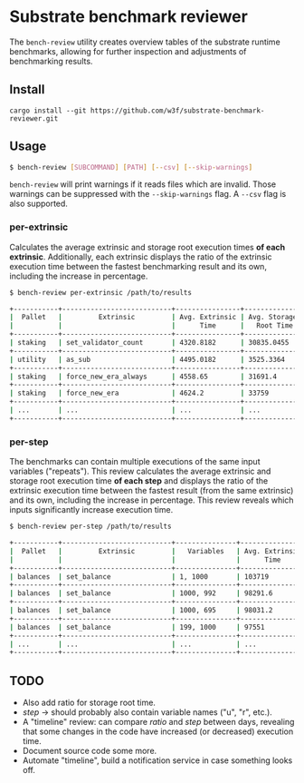 # Substrate benchmark reviewer

The `bench-review` utility creates overview tables of the substrate runtime benchmarks, allowing for further inspection and adjustments of benchmarking results.

## Install

`cargo install --git https://github.com/w3f/substrate-benchmark-reviewer.git`

## Usage

```bash
$ bench-review [SUBCOMMAND] [PATH] [--csv] [--skip-warnings]
```

`bench-review` will print warnings if it reads files which are invalid. Those warnings can be suppressed with the `--skip-warnings` flag. A `--csv` flag is also supported.

### per-extrinsic
Calculates the average extrinsic and storage root execution times **of each extrinsic**. Additionally, each extrinsic displays the ratio of the extrinsic execution time between the fastest benchmarking result and its own, including the increase in percentage.

```bash
$ bench-review per-extrinsic /path/to/results

+-----------+---------------------------+----------------+---------------+----------------+----------------+
|  Pallet   |         Extrinsic         | Avg. Extrinsic | Avg. Storage  | Extrinsic Time | Extrinsic Time |
|           |                           |      Time      |   Root Time   |  Ratio (1:x)   |    Increase    |
+-----------+---------------------------+----------------+---------------+----------------+----------------+
| staking   | set_validator_count       | 4320.8182      | 30835.0455    | 1              | 0              |
+-----------+---------------------------+----------------+---------------+----------------+----------------+
| utility   | as_sub                    | 4495.0182      | 3525.3364     | 1.0403         | 4.0316         |
+-----------+---------------------------+----------------+---------------+----------------+----------------+
| staking   | force_new_era_always      | 4558.65        | 31691.4       | 1.055          | 5.5043         |
+-----------+---------------------------+----------------+---------------+----------------+----------------+
| staking   | force_new_era             | 4624.2         | 33759         | 1.0702         | 7.0214         |
+-----------+---------------------------+----------------+---------------+----------------+----------------+
| ...       | ...                       | ...            | ...           | ...            | ...            |
+-----------+---------------------------+----------------+---------------+----------------+----------------+
```

### per-step
The benchmarks can contain multiple executions of the same input variables ("repeats"). This review calculates the average extrinsic and storage root execution time **of each step** and displays the ratio of the extrinsic execution time between the fastest result (from the same extrinsic) and its own, including the increase in percentage. This review reveals which inputs significantly increase execution time.

```bash
$ bench-review per-step /path/to/results

+-----------+---------------------------+---------------+-----------------+----------------+----------------+----------------+-------------------+
|  Pallet   |         Extrinsic         |   Variables   | Avg. Extrinsic  |  Avg. Storage  | Extrinsic Time | Extrinsic Time | Storage Root Time |
|           |                           |               |      Time       |   Root Time    |  Ratio (1:x)   |    Increase    |     Increase      |
+-----------+---------------------------+---------------+-----------------+----------------+----------------+----------------+-------------------+
| balances  | set_balance               | 1, 1000       | 103719          | 74726.5        | 1.1081         | 10.814         | 17.2484           |
+-----------+---------------------------+---------------+-----------------+----------------+----------------+----------------+-------------------+
| balances  | set_balance               | 1000, 992     | 98291.6         | 69878.7        | 1.0502         | 5.0153         | 9.642             |
+-----------+---------------------------+---------------+-----------------+----------------+----------------+----------------+-------------------+
| balances  | set_balance               | 1000, 695     | 98031.2         | 70534.7        | 1.0474         | 4.7371         | 10.6713           |
+-----------+---------------------------+---------------+-----------------+----------------+----------------+----------------+-------------------+
| balances  | set_balance               | 199, 1000     | 97551           | 69578.4        | 1.0422         | 4.224          | 9.1708            |
+-----------+---------------------------+---------------+-----------------+----------------+----------------+----------------+-------------------+
| ...       | ...                       | ...           | ...             | ...            | ...            | ...            | ...               |
+-----------+---------------------------+---------------+-----------------+----------------+----------------+----------------+-------------------+
```

## TODO

- Also add ratio for storage root time.
- *step* -> should probably also contain variable names ("u", "r", etc.).
- A "timeline" review: can compare *ratio* and *step* between days, revealing that some changes in the code have increased (or decreased) execution time.
- Document source code some more.
- Automate "timeline", build a notification service in case something looks off.

